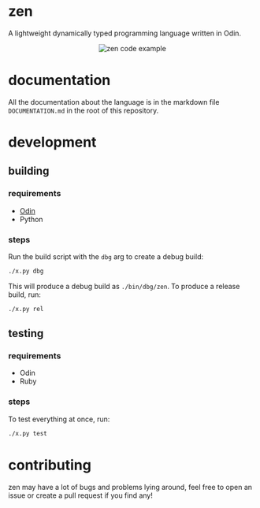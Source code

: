 # zen

A lightweight dynamically typed programming language written in Odin.

<p align="center">
    <img src="../etc/zen.png" alt="zen code example" />
</p>

# documentation

All the documentation about the language is in the markdown file `DOCUMENTATION.md`
in the root of this repository.

# development

## building

### requirements

- [Odin](https://odin-lang.org)
- Python

### steps

Run the build script with the `dbg` arg to create a debug build:

```bash
./x.py dbg
```

This will produce a debug build as `./bin/dbg/zen`. To produce a release
build, run:

```bash
./x.py rel
```

## testing

### requirements

- Odin
- Ruby

### steps

To test everything at once, run:

```bash
./x.py test
```

# contributing

zen may have a lot of bugs and problems lying around, feel free to open an issue
or create a pull request if you find any!
